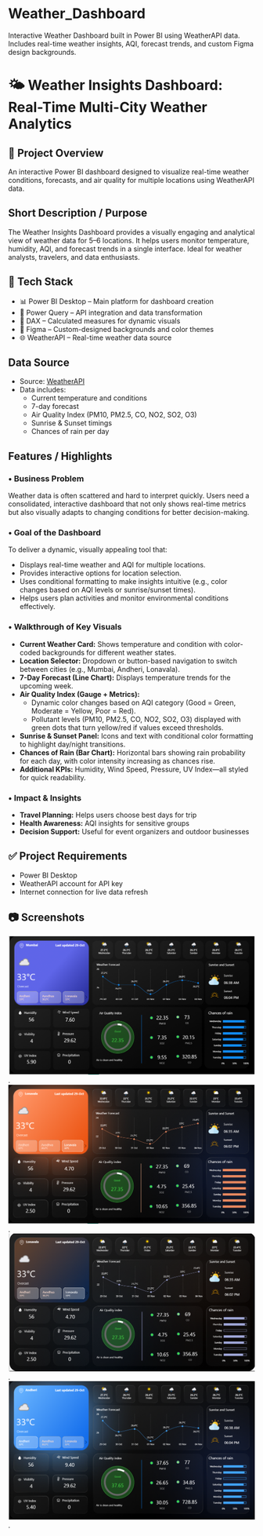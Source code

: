 # Weather_Dashboard
Interactive Weather Dashboard built in Power BI using WeatherAPI data.  Includes real-time weather insights, AQI, forecast trends, and custom Figma design backgrounds.

# 🌤 Weather Insights Dashboard: Real-Time Multi-City Weather Analytics

## 📌 Project Overview
An interactive Power BI dashboard designed to visualize real-time weather conditions, forecasts, and air quality for multiple locations using WeatherAPI data.

## Short Description / Purpose
The Weather Insights Dashboard provides a visually engaging and analytical view of weather data for 5–6 locations. It helps users monitor temperature, humidity, AQI, and forecast trends in a single interface. Ideal for weather analysts, travelers, and data enthusiasts.

## 🔧 Tech Stack
- 📊 Power BI Desktop – Main platform for dashboard creation
- 📂 Power Query – API integration and data transformation
- 🧠 DAX – Calculated measures for dynamic visuals
- 🎨 Figma – Custom-designed backgrounds and color themes
- 🌐 WeatherAPI – Real-time weather data source

## Data Source
- Source: [WeatherAPI](https://www.weatherapi.com/)
- Data includes:
  - Current temperature and conditions
  - 7-day forecast
  - Air Quality Index (PM10, PM2.5, CO, NO2, SO2, O3)
  - Sunrise & Sunset timings
  - Chances of rain per day
## Features / Highlights

### • Business Problem
Weather data is often scattered and hard to interpret quickly. Users need a consolidated, interactive dashboard that not only shows real-time metrics but also visually adapts to changing conditions for better decision-making.

### • Goal of the Dashboard
To deliver a dynamic, visually appealing tool that:
- Displays real-time weather and AQI for multiple locations.
- Provides interactive options for location selection.
- Uses conditional formatting to make insights intuitive (e.g., color changes based on AQI levels or sunrise/sunset times).
- Helps users plan activities and monitor environmental conditions effectively.

### • Walkthrough of Key Visuals
- **Current Weather Card:** Shows temperature and condition with color-coded backgrounds for different weather states.
- **Location Selector:** Dropdown or button-based navigation to switch between cities (e.g., Mumbai, Andheri, Lonavala).
- **7-Day Forecast (Line Chart):** Displays temperature trends for the upcoming week.
- **Air Quality Index (Gauge + Metrics):**
  - Dynamic color changes based on AQI category (Good = Green, Moderate = Yellow, Poor = Red).
  - Pollutant levels (PM10, PM2.5, CO, NO2, SO2, O3) displayed with green dots that turn yellow/red if values exceed thresholds.
- **Sunrise & Sunset Panel:** Icons and text with conditional color formatting to highlight day/night transitions.
- **Chances of Rain (Bar Chart):** Horizontal bars showing rain probability for each day, with color intensity increasing as chances rise.
- **Additional KPIs:** Humidity, Wind Speed, Pressure, UV Index—all styled for quick readability.

### • Impact & Insights
- **Travel Planning:** Helps users choose best days for trip
- **Health Awareness:** AQI insights for sensitive groups
- **Decision Support:** Useful for event organizers and outdoor businesses

## ✅ Project Requirements
- Power BI Desktop
- WeatherAPI account for API key
- Internet connection for live data refresh

 ## 📷 Screenshots

![Blue Dashboard](https://raw.githubusercontent.com/rishikesh199/Weather_Dashboard/main/Weather_Dashboard_Blue.png).
![Orange Dashboard](https://raw.githubusercontent.com/rishikesh199/Weather_Dashboard/main/Weather_Dashboard_Orange.png).
![Purple Dashboard](https://raw.githubusercontent.com/rishikesh199/Weather_Dashboard/main/Weather_Dashboard_Purple.png).
![Shades Dashboard](https://raw.githubusercontent.com/rishikesh199/Weather_Dashboard/main/Weather_Dashboard_Shades.png).



